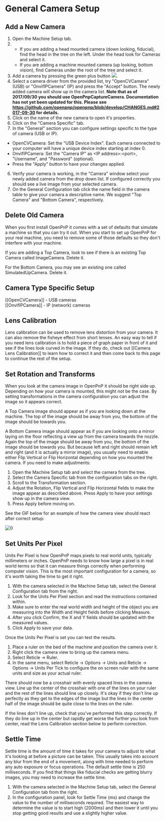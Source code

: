 # General Camera Setup

## Add a New Camera

1. Open the Machine Setup tab.
2. 
    * If you are adding a head mounted camera (down looking, fiducial), find the head in the tree on the left. Under the head look for Cameras and select it.
    * If you are adding a machine mounted camera (up looking, bottom vision), find Cameras under the root of the tree and select it.
3. Add a camera by pressing the green plus button ![](https://rawgit.com/openpnp/openpnp/develop/src/main/resources/icons/general-add.svg).  
2. Select a camera driver from the provided list, try "OpenCVCamera" (USB) or "OnvifIPCamera" (IP) and press the "Accept" button. The newly added camera will show up in the camera list. **Note that as of 2017/09/30 you should use OpenPnpCaptureCamera. Documentation has not yet been updated for this. Please see https://github.com/openpnp/openpnp/blob/develop/CHANGES.md#2017-09-30 for details.**
3. Click on the name of the new camera to open it's properties.
4. Click on the "Camera Specific" tab.
5. In the "General" section you can configure settings specific to the type of camera (USB or IP).
 - OpenCVCamera: Set the "USB Device Index".  Each camera connected to your computer will have a unique device index starting at index 0.
 - OnvifIPCamera: Set the "Camera IP" as &lt;IP address&gt;:&lt;port&gt;, "Username", and "Password" (optional).
 - Press the "Apply" button to have your changes applied.
6. Verify your camera is working, in the "Camera" window select your newly added camera from the drop down list.  If configured correctly you should see a live image from your selected camera.
7. On the General Configuration tab click the name field in the camera table to give your camera a descriptive name. We suggest "Top Camera" and "Bottom Camera", respectively.

## Delete Old Camera

When you first install OpenPnP it comes with a set of defaults that simulate a machine so that you can try it out. When you start to set up OpenPnP for your real machine, you need to remove some of those defaults so they don't interfere with your machine.

If you are adding a Top Camera, look to see if there is an existing Top Camera called ImageCamera. Delete it.

For the Bottom Camera, you may see an existing one called SimulatedUpCamera. Delete it.


## Camera Type Specific Setup

[[OpenCVCamera]] - USB cameras  
[[OnvifIPCamera]] - IP (network) cameras

## Lens Calibration

Lens calibration can be used to remove lens distortion from your camera. It can also remove the fisheye effect from short lenses. An easy way to tell if you need lens calibration is to hold a piece of graph paper in front of it and see if the lines look curved in the image. If they do, check out [[Camera Lens Calibration]] to learn how to correct it and then come back to this page to continue the rest of the setup.

## Set Rotation and Transforms

When you look at the camera image in OpenPnP it should be right side up. Depending on how your camera is mounted, this might not be the case. By setting transformations in the camera configuration you can adjust the image so it appears correct.

A Top Camera image should appear as if you are looking down at the machine. The top of the image should be away from you, the bottom of the image should be towards you.

A Bottom Camera image should appear as if you are looking onto a mirror laying on the floor reflecting a view up from the camera towards the nozzle. Again the top of the image should be away from you, the bottom of the image should be towards you. But because left and right should remain left and right (and it is actually a mirror image), you usually need to enable either Flip Vertical or Flip Horizontal depending on how you mounted the camera. If you need to make adjustments:

1. Open the Machine Setup tab and select the camera from the tree.
2. Select the Camera Specific tab from the configuration tabs on the right.
3. Scroll to the Transformation section.
4. Adjust the Rotation, Flip Vertical and Flip Horizontal fields to make the image appear as described above. Press Apply to have your settings show up in the camera view.
5. Press Apply before moving on.

See the GIF below for an example of how the camera view should react after correct setup:

![0](https://user-images.githubusercontent.com/1182323/42544960-72138ffc-847a-11e8-8477-8b07f965fc41.gif)


## Set Units Per Pixel

Units Per Pixel is how OpenPnP maps pixels to real world units, typically millimeters or inches. OpenPnP needs to know how large a pixel is in real world terms so that it can measure things correctly when performing computer vision. This is the most important configuration for a camera, so it's worth taking the time to get it right.

1. With the camera selected in the Machine Setup tab, select the General Configuration tab from the right.
2. Look for the Units Per Pixel section and read the instructions contained within.
3. Make sure to enter the real world width and height of the object you are measuring into the Width and Height fields before clicking Measure.
4. After you click Confirm, the X and Y fields should be updated with the measured values.
5. Click Apply to save your data.

Once the Units Per Pixel is set you can test the results.

1. Place a ruler on the bed of the machine and position the camera over it.
2. Right click the camera view to bring up the camera menu.
3. Select Reticle -> Ruler.
4. In the same menu, select Reticle -> Options -> Units and Reticle -> Options -> Units Per Tick to configure the on screen ruler with the same units and size as your actual ruler.

There should now be a crosshair with evenly spaced lines in the camera view. Line up the center of the crosshair with one of the lines on your ruler and the rest of the lines should line up closely. It's okay if they don't line up perfectly as they get to the edges of the image but the lines in the center half of the image should be quite close to the lines on the ruler.

If the lines don't line up, check that you've performed this step correctly. If they do line up in the center but rapidly get worse the further you look from center, read the Lens Calibration section below to perform correction.

## Settle Time

Settle time is the amount of time it takes for your camera to adjust to what it's looking at before a picture can be taken. This usually takes into account any blur from the end of a movement, along with time needed to perform any auto exposure or focus operations. The default settle time is 250 milliseconds. If you find that things like fiducial checks are getting blurry images, you may need to increase the settle time.

1. With the camera selected in the Machine Setup tab, select the General Configuration tab from the right.
2. In the configuration panel, look for Settle Time (ms) and change the value to the number of milliseconds required. The easiest way to determine the value is to start high (2000ms) and then lower it until you stop getting good results and use a slightly higher value.

